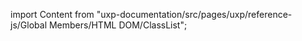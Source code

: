 
import Content from "uxp-documentation/src/pages/uxp/reference-js/Global Members/HTML DOM/ClassList";

<Content query="product=photoshop"/>
